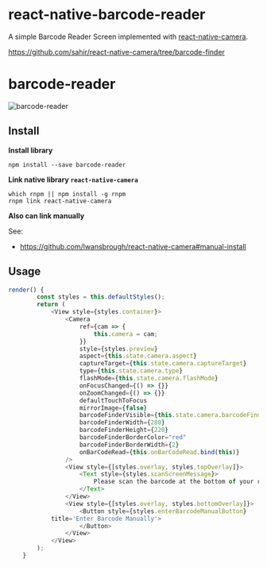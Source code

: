 # react-native-barcode-reader

A simple Barcode Reader Screen implemented with [react-native-camera](https://github.com/lwansbrough/react-native-camera).

https://github.com/sahir/react-native-camera/tree/barcode-finder

# barcode-reader

![barcode-reader](https://github.com/sahir/react-native-barcode-reader/blob/master/screenshots/barcode-reader.jpeg)

## Install

**Install library**

`npm install --save barcode-reader`

**Link native library `react-native-camera`**

```
which rnpm || npm install -g rnpm
rnpm link react-native-camera
```

**Also can link manually**

See:
* https://github.com/lwansbrough/react-native-camera#manual-install

## Usage

```js
render() {
		const styles = this.defaultStyles();
		return (
			<View style={styles.container}>
				<Camera
					ref={cam => {
						this.camera = cam;
					}}
					style={styles.preview}
					aspect={this.state.camera.aspect}
					captureTarget={this.state.camera.captureTarget}
					type={this.state.camera.type}
					flashMode={this.state.camera.flashMode}
					onFocusChanged={() => {}}
					onZoomChanged={() => {}}
					defaultTouchToFocus
					mirrorImage={false}
					barcodeFinderVisible={this.state.camera.barcodeFinderVisible}
					barcodeFinderWidth={280}
					barcodeFinderHeight={220}
					barcodeFinderBorderColor="red"
					barcodeFinderBorderWidth={2}
					onBarCodeRead={this.onBarCodeRead.bind(this)}
				/>
				<View style={[styles.overlay, styles.topOverlay]}>
					<Text style={styles.scanScreenMessage}>
						Please scan the barcode at the bottom of your receipt.
					</Text>
				</View>
				<View style={[styles.overlay, styles.bottomOverlay]}>
					<Button style={styles.enterBarcodeManualButton}
            title='Enter Barcode Manually'>
					</Button>
				</View>
			</View>
		);
	}
```
